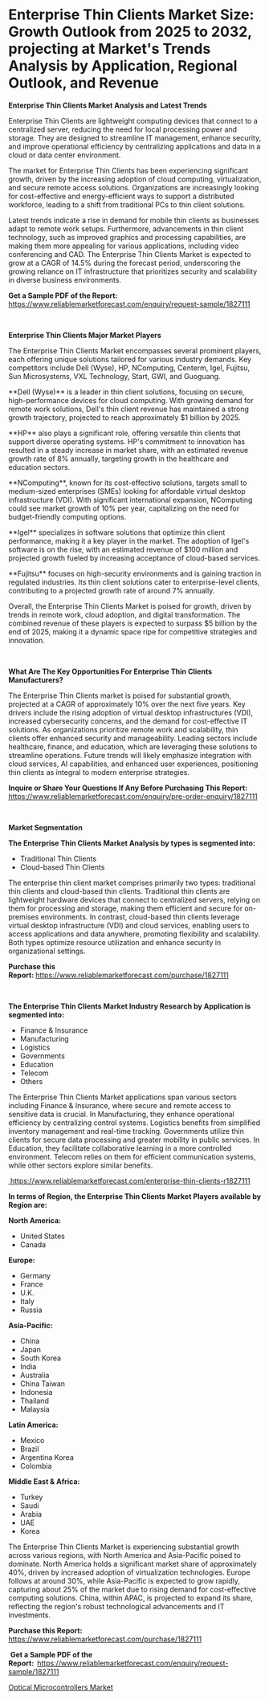 <p><h1>Enterprise Thin Clients Market Size: Growth Outlook from 2025 to 2032, projecting at Market's Trends Analysis by Application, Regional Outlook, and Revenue</h1></p><p><strong>Enterprise Thin Clients Market Analysis and Latest Trends</strong></p>
<p><p>Enterprise Thin Clients are lightweight computing devices that connect to a centralized server, reducing the need for local processing power and storage. They are designed to streamline IT management, enhance security, and improve operational efficiency by centralizing applications and data in a cloud or data center environment. </p><p>The market for Enterprise Thin Clients has been experiencing significant growth, driven by the increasing adoption of cloud computing, virtualization, and secure remote access solutions. Organizations are increasingly looking for cost-effective and energy-efficient ways to support a distributed workforce, leading to a shift from traditional PCs to thin client solutions. </p><p>Latest trends indicate a rise in demand for mobile thin clients as businesses adapt to remote work setups. Furthermore, advancements in thin client technology, such as improved graphics and processing capabilities, are making them more appealing for various applications, including video conferencing and CAD. The Enterprise Thin Clients Market is expected to grow at a CAGR of 14.5% during the forecast period, underscoring the growing reliance on IT infrastructure that prioritizes security and scalability in diverse business environments.</p></p>
<p><strong>Get a Sample PDF of the Report:&nbsp;</strong> <a href="https://www.reliablemarketforecast.com/enquiry/request-sample/1827111?utm_campaign=2736&utm_medium=2&utm_source=Github&utm_content=ia&utm_term=06042025&utm_id=enterprise-thin-clients">https://www.reliablemarketforecast.com/enquiry/request-sample/1827111</a></p>
<p>&nbsp;</p>
<p><strong>Enterprise Thin Clients Major Market Players</strong></p>
<p><p>The Enterprise Thin Clients Market encompasses several prominent players, each offering unique solutions tailored for various industry demands. Key competitors include Dell (Wyse), HP, NComputing, Centerm, Igel, Fujitsu, Sun Microsystems, VXL Technology, Start, GWI, and Guoguang.</p><p>**Dell (Wyse)** is a leader in thin client solutions, focusing on secure, high-performance devices for cloud computing. With growing demand for remote work solutions, Dell's thin client revenue has maintained a strong growth trajectory, projected to reach approximately $1 billion by 2025.</p><p>**HP** also plays a significant role, offering versatile thin clients that support diverse operating systems. HP's commitment to innovation has resulted in a steady increase in market share, with an estimated revenue growth rate of 8% annually, targeting growth in the healthcare and education sectors.</p><p>**NComputing**, known for its cost-effective solutions, targets small to medium-sized enterprises (SMEs) looking for affordable virtual desktop infrastructure (VDI). With significant international expansion, NComputing could see market growth of 10% per year, capitalizing on the need for budget-friendly computing options.</p><p>**Igel** specializes in software solutions that optimize thin client performance, making it a key player in the market. The adoption of Igel's software is on the rise, with an estimated revenue of $100 million and projected growth fueled by increasing acceptance of cloud-based services.</p><p>**Fujitsu** focuses on high-security environments and is gaining traction in regulated industries. Its thin client solutions cater to enterprise-level clients, contributing to a projected growth rate of around 7% annually.</p><p>Overall, the Enterprise Thin Clients Market is poised for growth, driven by trends in remote work, cloud adoption, and digital transformation. The combined revenue of these players is expected to surpass $5 billion by the end of 2025, making it a dynamic space ripe for competitive strategies and innovation.</p></p>
<p>&nbsp;</p>
<p><strong>What Are The Key Opportunities For Enterprise Thin Clients Manufacturers?</strong></p>
<p><p>The Enterprise Thin Clients market is poised for substantial growth, projected at a CAGR of approximately 10% over the next five years. Key drivers include the rising adoption of virtual desktop infrastructures (VDI), increased cybersecurity concerns, and the demand for cost-effective IT solutions. As organizations prioritize remote work and scalability, thin clients offer enhanced security and manageability. Leading sectors include healthcare, finance, and education, which are leveraging these solutions to streamline operations. Future trends will likely emphasize integration with cloud services, AI capabilities, and enhanced user experiences, positioning thin clients as integral to modern enterprise strategies.</p></p>
<p><strong>Inquire or Share Your Questions If Any Before Purchasing This Report:</strong> <a href="https://www.reliablemarketforecast.com/enquiry/pre-order-enquiry/1827111?utm_campaign=2736&utm_medium=2&utm_source=Github&utm_content=ia&utm_term=06042025&utm_id=enterprise-thin-clients">https://www.reliablemarketforecast.com/enquiry/pre-order-enquiry/1827111</a></p>
<p>&nbsp;</p>
<p><strong>Market Segmentation</strong></p>
<p><strong>The Enterprise Thin Clients Market Analysis by types is segmented into:</strong></p>
<p><ul><li>Traditional Thin Clients</li><li>Cloud-based Thin Clients</li></ul></p>
<p><p>The enterprise thin client market comprises primarily two types: traditional thin clients and cloud-based thin clients. Traditional thin clients are lightweight hardware devices that connect to centralized servers, relying on them for processing and storage, making them efficient and secure for on-premises environments. In contrast, cloud-based thin clients leverage virtual desktop infrastructure (VDI) and cloud services, enabling users to access applications and data anywhere, promoting flexibility and scalability. Both types optimize resource utilization and enhance security in organizational settings.</p></p>
<p><strong>Purchase this Report:&nbsp;</strong><a href="https://www.reliablemarketforecast.com/purchase/1827111?utm_campaign=2736&utm_medium=2&utm_source=Github&utm_content=ia&utm_term=06042025&utm_id=enterprise-thin-clients">https://www.reliablemarketforecast.com/purchase/1827111</a></p>
<p>&nbsp;</p>
<p><strong>The Enterprise Thin Clients Market Industry Research by Application is segmented into:</strong></p>
<p><ul><li>Finance & Insurance</li><li>Manufacturing</li><li>Logistics</li><li>Governments</li><li>Education</li><li>Telecom</li><li>Others</li></ul></p>
<p><p>The Enterprise Thin Clients Market applications span various sectors including Finance & Insurance, where secure and remote access to sensitive data is crucial. In Manufacturing, they enhance operational efficiency by centralizing control systems. Logistics benefits from simplified inventory management and real-time tracking. Governments utilize thin clients for secure data processing and greater mobility in public services. In Education, they facilitate collaborative learning in a more controlled environment. Telecom relies on them for efficient communication systems, while other sectors explore similar benefits.</p></p>
<p><a href="https://www.reliablemarketforecast.com/enterprise-thin-clients-r1827111?utm_campaign=2736&utm_medium=2&utm_source=Github&utm_content=ia&utm_term=06042025&utm_id=enterprise-thin-clients">&nbsp;https://www.reliablemarketforecast.com/enterprise-thin-clients-r1827111</a></p>
<p><strong>In terms of Region, the Enterprise Thin Clients Market Players available by Region are:</strong></p>
<p>
    <p> <strong> North America: </strong>
        <ul>
            <li>United States</li>
            <li>Canada</li>
        </ul>
        </p> 
    <p> <strong> Europe: </strong>
        <ul>
            <li>Germany</li>
            <li>France</li>
            <li>U.K.</li>
            <li>Italy</li>
            <li>Russia</li>
        </ul>
        </p> 
    <p> <strong> Asia-Pacific: </strong>
        <ul>
            <li>China</li>
            <li>Japan</li>
            <li>South Korea</li>
            <li>India</li>
            <li>Australia</li>
            <li>China Taiwan</li>
            <li>Indonesia</li>
            <li>Thailand</li>
            <li>Malaysia</li>
        </ul>
        </p> 
    <p> <strong> Latin America: </strong>
        <ul>
            <li>Mexico</li>
            <li>Brazil</li>
            <li>Argentina Korea</li>
            <li>Colombia</li>
        </ul>
        </p> 
    <p> <strong> Middle East & Africa: </strong>
        <ul>
            <li>Turkey</li>
            <li>Saudi</li>
            <li>Arabia</li>
            <li>UAE</li>
            <li>Korea</li>
        </ul>
    </p>
    </p>
<p><p>The Enterprise Thin Clients Market is experiencing substantial growth across various regions, with North America and Asia-Pacific poised to dominate. North America holds a significant market share of approximately 40%, driven by increased adoption of virtualization technologies. Europe follows at around 30%, while Asia-Pacific is expected to grow rapidly, capturing about 25% of the market due to rising demand for cost-effective computing solutions. China, within APAC, is projected to expand its share, reflecting the region's robust technological advancements and IT investments.</p></p>
<p><strong>Purchase this Report: </strong><a href="https://www.reliablemarketforecast.com/purchase/1827111?utm_campaign=2736&utm_medium=2&utm_source=Github&utm_content=ia&utm_term=06042025&utm_id=enterprise-thin-clients">https://www.reliablemarketforecast.com/purchase/1827111</a></p>
<p>&nbsp;<strong>Get a Sample PDF of the Report:&nbsp;&nbsp;</strong><a href="https://www.reliablemarketforecast.com/enquiry/request-sample/1827111?utm_campaign=2736&utm_medium=2&utm_source=Github&utm_content=ia&utm_term=06042025&utm_id=enterprise-thin-clients">https://www.reliablemarketforecast.com/enquiry/request-sample/1827111</a></p>
<p><strong></strong></p>
<p><p><a href="https://github.com/elitasvimal/Market-Research-Report-List-1/blob/main/optical-microcontrollers-market.md?utm_campaign=2736&utm_medium=2&utm_source=Github&utm_content=ia&utm_term=06042025&utm_id=enterprise-thin-clients">Optical Microcontrollers Market</a></p></p>